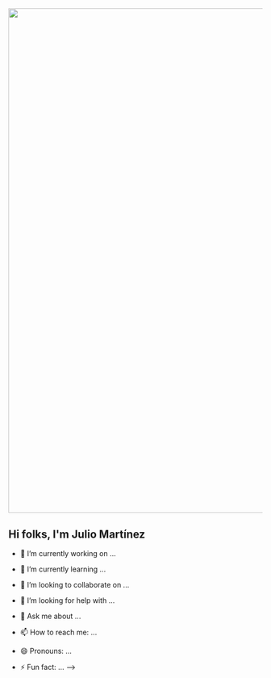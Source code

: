 ##
<!--
**juliocmi/juliocmi** is a ✨ _special_ ✨ repository because its `README.md` (this file) appears on your GitHub profile

Here are some ideas to get you started:!-->

<img align="center" width="1000" src = https://user-images.githubusercontent.com/113372698/236670087-c3045879-9603-4808-95b3-7490cfd23d03.png>

## Hi folks, I'm Julio Martínez 

- 🔭 I’m currently working on ...
- 🌱 I’m currently learning ...
- 👯 I’m looking to collaborate on ...

- 🤔 I’m looking for help with ...
- 💬 Ask me about ...
- 📫 How to reach me: ...
- 😄 Pronouns: ...
- ⚡ Fun fact: ...
-->
